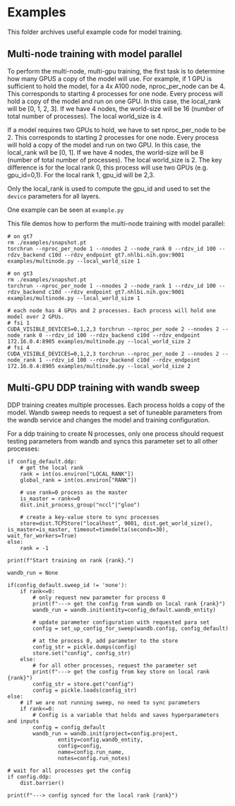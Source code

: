 # Examples

This folder archives useful example code for model training.

## Multi-node training with model parallel

To perform the multi-node, multi-gpu training, the first task is to determine how many GPUS a copy of the model will use. For example, if 1 GPU is sufficient to hold the model, for a 4x A100 node, nproc_per_node can be 4. This corresponds to starting 4 processes for one node. Every process will hold a copy of the model and run on one GPU. In this case, the local_rank will be [0, 1, 2, 3]. If we have 4 nodes, the world-size will be 16 (number of total number of processes). The local world_size is 4.

If a model requires two GPUs to hold, we have to set nproc_per_node to be 2. This corresponds to starting 2 processes for one node. Every process will hold a copy of the model and run on two GPU. In this case, the local_rank will be [0, 1]. If we have 4 nodes, the world-size will be 8 (number of total number of processes). The local world_size is 2. The key difference is for the local rank 0, this process will use two GPUs (e.g. gpu_id=0,1). For the local rank 1, gpu_id will be 2,3. 

Only the local_rank is used to compute the gpu_id and used to set the `device` parameters for all layers.

One example can be seen at `example.py`

This file demos how to perform the multi-node training with model parallel:

```
# on gt7
rm ./examples/snapshot.pt
torchrun --nproc_per_node 1 --nnodes 2 --node_rank 0 --rdzv_id 100 --rdzv_backend c10d --rdzv_endpoint gt7.nhlbi.nih.gov:9001 examples/multinode.py --local_world_size 1

# on gt3
rm ./examples/snapshot.pt
torchrun --nproc_per_node 1 --nnodes 2 --node_rank 1 --rdzv_id 100 --rdzv_backend c10d --rdzv_endpoint gt7.nhlbi.nih.gov:9001 examples/multinode.py --local_world_size 1
```

```
# each node has 4 GPUs and 2 processes. Each process will hold one model over 2 GPUs.
# fsi 1
CUDA_VISIBLE_DEVICES=0,1,2,3 torchrun --nproc_per_node 2 --nnodes 2 --node_rank 0 --rdzv_id 100 --rdzv_backend c10d --rdzv_endpoint 172.16.0.4:8905 examples/multinode.py --local_world_size 2
# fsi 4
CUDA_VISIBLE_DEVICES=0,1,2,3 torchrun --nproc_per_node 2 --nnodes 2 --node_rank 1 --rdzv_id 100 --rdzv_backend c10d --rdzv_endpoint 172.16.0.4:8905 examples/multinode.py --local_world_size 2

```

## Multi-GPU DDP training with wandb sweep

DDP training creates multiple processes. Each process holds a copy of the model. Wandb sweep needs to request a set of tuneable parameters from the wandb service and changes the model and training configuration. 

For a ddp training to create N processes, only one process should request testing parameters from wandb and syncs this parameter set to all other processes:

```
if config_default.ddp:      
    # get the local rank
    rank = int(os.environ["LOCAL_RANK"])
    global_rank = int(os.environ["RANK"])

    # use rank=0 process as the master
    is_master = rank<=0
    dist.init_process_group("nccl"|"gloo")   

    # create a key-value store to sync processes     
    store=dist.TCPStore("localhost", 9001, dist.get_world_size(), is_master=is_master, timeout=timedelta(seconds=30), wait_for_workers=True)
else:
    rank = -1
    
print(f"Start training on rank {rank}.")

wandb_run = None

if(config_default.sweep_id != 'none'):
    if rank<=0:
        # only request new parameter for process 0
        print(f"---> get the config from wandb on local rank {rank}")
        wandb_run = wandb.init(entity=config_default.wandb_entity)

        # update parameter configuration with requested para set
        config = set_up_config_for_sweep(wandb.config, config_default)   
        
        # at the process 0, add parameter to the store
        config_str = pickle.dumps(config)     
        store.set("config", config_str)
    else:
        # for all other processes, request the parameter set
        print(f"---> get the config from key store on local rank {rank}")
        config_str = store.get("config")
        config = pickle.loads(config_str)
else:
    # if we are not running sweep, no need to sync parameters
    if rank<=0:
        # Config is a variable that holds and saves hyperparameters and inputs
        config = config_default
        wandb_run = wandb.init(project=config.project, 
                entity=config.wandb_entity, 
                config=config, 
                name=config.run_name, 
                notes=config.run_notes)

# wait for all processes get the config
if config.ddp:                        
    dist.barrier()

print(f"---> config synced for the local rank {rank}")
```
